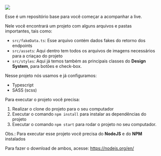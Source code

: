![](https://i.imgur.com/xG74tOh.png)

Esse é um repositório base para você começar a acompanhar a live.

Nele você encontrará um projeto com alguns arquivos e pastas importantes, tais como:

- `src/fakeData.ts`: Esse arquivo contém dados fakes do retorno dos endpoints
- `src/assets`: Aqui dentro tem todos os arquivos de imagens necessários para a criaçao do projeto
- `src/styles`: Aqui já temos também as principais classes do **Design System**, para botões e check-box.

Nesse projeto nós usamos e já configuramos:

- Typescript
- SASS (scss)

Para executar o projeto você precisa:

1. Realizar o clone do projeto para o seu computador
2. Executar o comando `npm install` para instalar as dependências do projeto
3. Executar o comando `npm start` para rodar o projeto no seu computador.

Obs.: Para executar esse projeto você precisa do **NodeJS** e do **NPM** instalados

Para fazer o download de ambos, acesse: https://nodejs.org/en/
